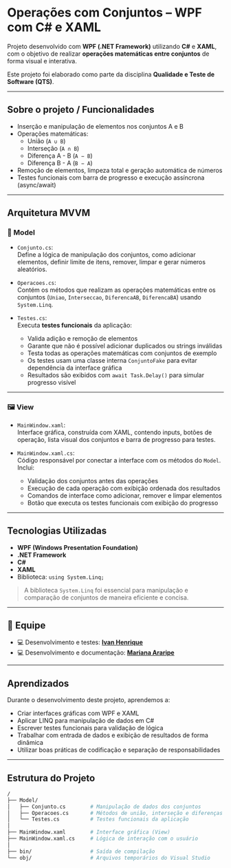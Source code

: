 # Operações com Conjuntos – WPF com C# e XAML

Projeto desenvolvido com **WPF (.NET Framework)** utilizando **C#** e **XAML**, com o objetivo de realizar **operações matemáticas entre conjuntos** de forma visual e interativa.

Este projeto foi elaborado como parte da disciplina **Qualidade e Teste de Software (QTS)**.

---

## Sobre o projeto / Funcionalidades

- Inserção e manipulação de elementos nos conjuntos A e B
- Operações matemáticas:
  - União (`A ∪ B`)
  - Interseção (`A ∩ B`)
  - Diferença A - B (`A − B`)
  - Diferença B - A (`B − A`)
- Remoção de elementos, limpeza total e geração automática de números
- Testes funcionais com barra de progresso e execução assíncrona (async/await)

---

## Arquitetura MVVM

### 📁 Model

- `Conjunto.cs`:  
  Define a lógica de manipulação dos conjuntos, como adicionar elementos, definir limite de itens, remover, limpar e gerar números aleatórios.

- `Operacoes.cs`:  
  Contém os métodos que realizam as operações matemáticas entre os conjuntos (`Uniao`, `Interseccao`, `DiferencaAB`, `DiferencaBA`) usando `System.Linq`.

- `Testes.cs`:  
  Executa **testes funcionais** da aplicação:
  - Valida adição e remoção de elementos
  - Garante que não é possível adicionar duplicados ou strings inválidas
  - Testa todas as operações matemáticas com conjuntos de exemplo
  - Os testes usam uma classe interna `ConjuntoFake` para evitar dependência da interface gráfica
  - Resultados são exibidos com `await Task.Delay()` para simular progresso visível

---

### 🖼️ View

- `MainWindow.xaml`:  
  Interface gráfica, construída com XAML, contendo inputs, botões de operação, lista visual dos conjuntos e barra de progresso para testes.

- `MainWindow.xaml.cs`:  
  Código responsável por conectar a interface com os métodos do `Model`. Inclui:
  - Validação dos conjuntos antes das operações
  - Execução de cada operação com exibição ordenada dos resultados
  - Comandos de interface como adicionar, remover e limpar elementos
  - Botão que executa os testes funcionais com exibição do progresso
 
---

## Tecnologias Utilizadas

- **WPF (Windows Presentation Foundation)**  
- **.NET Framework**
- **C#**  
- **XAML**  
- Biblioteca: `using System.Linq;`

> A biblioteca `System.Linq` foi essencial para manipulação e comparação de conjuntos de maneira eficiente e concisa.

---

## 👥 Equipe

- 💻 Desenvolvimento e testes: **[Ivan Henrique](https://github.com/Iwanhrq)**  
- 💻 Desenvolvimento e documentação: **[Mariana Araripe](https://github.com/marianaararipe)**

---

## Aprendizados

Durante o desenvolvimento deste projeto, aprendemos a:

- Criar interfaces gráficas com WPF e XAML
- Aplicar LINQ para manipulação de dados em C#
- Escrever testes funcionais para validação de lógica
- Trabalhar com entrada de dados e exibição de resultados de forma dinâmica
- Utilizar boas práticas de codificação e separação de responsabilidades

---

## Estrutura do Projeto

```bash
/
├── Model/
│   ├── Conjunto.cs        # Manipulação de dados dos conjuntos
│   ├── Operacoes.cs       # Métodos de união, interseção e diferenças
│   └── Testes.cs          # Testes funcionais da aplicação
│
├── MainWindow.xaml        # Interface gráfica (View)
├── MainWindow.xaml.cs     # Lógica de interação com o usuário
│
├── bin/                   # Saída de compilação
└── obj/                   # Arquivos temporários do Visual Studio
